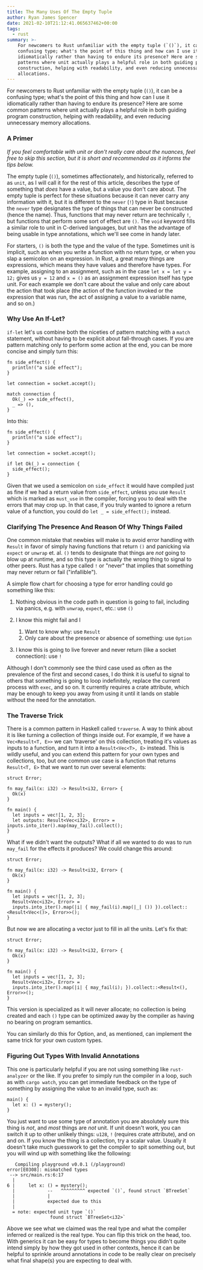 ```yaml
---
title: The Many Uses Of The Empty Tuple
author: Ryan James Spencer
date: 2021-02-10T21:12:41.065637462+00:00
tags:
  - rust
summary: >-
    For newcomers to Rust unfamiliar with the empty tuple (`()`), it can be a
    confusing type; what's the point of this thing and how can I use it
    idiomatically rather than having to endure its presence? Here are some common
    patterns where unit actually plays a helpful role in both guiding program
    construction, helping with readability, and even reducing unnecessary memory
    allocations.
---
```


For newcomers to Rust unfamiliar with the empty tuple (`()`), it can be a
confusing type; what's the point of this thing and how can I use it
idiomatically rather than having to endure its presence? Here are some common
patterns where unit actually plays a helpful role in both guiding program
construction, helping with readability, and even reducing unnecessary memory
allocations.

### A Primer

_If you feel comfortable with unit or don't really care about the nuances, feel
free to skip this section, but it is short and recommended as it informs the
tips below._

The empty tuple (`()`), sometimes affectionately, and historically, referred to
as `unit`, as I will call it for the rest of this article, describes the type of
something that _does_ have a value, but a value you don't care about. The empty
tuple is perfect for these situations because it can never carry any information
with it, but it is different to the `never` (`!`) type in Rust because the
`never` type designates the type of things that can never be constructed (hence
the name). Thus, functions that may never return are technically `!`, but
functions that perform some sort of effect are `()`. The `void` keyword fills a
similar role to unit in C-derived languages, but unit has the advantage of being
usable in type annotations, which we'll see come in handy later.

For starters, `()` is both the type and the value of the type. Sometimes unit is
implicit, such as when you write a function with no return type, or when you
slap a semicolon on an expression. In Rust, a great many things are expressions,
which means they have values and therefore have types. For example, assigning to
an assignment, such as in the case `let x = let y = 12;` gives us `y = 12` and
`x = ()` as an assignment expression itself has type unit. For each example we
don't care about the value and only care about the action that took place (the
action of the function invoked or the expression that was run, the act of
assigning a value to a variable name, and so on.)

### Why Use An If-Let?

`if-let` let's us combine both the niceties of pattern matching with a `match`
statement, without having to be explicit about fall-through cases. If you are
pattern matching only to perform some action at the end, you can be more concise
and simply turn this:

```
fn side_effect() {
  println!("a side effect");
}

let connection = socket.accept();

match connection {
  Ok(_) => side_effect(),
  _ => (),
}
```

Into this:

```
fn side_effect() {
  println!("a side effect");
}

let connection = socket.accept();

if let Ok(_) = connection {
  side_effect();
}
```

Given that we used a semicolon on `side_effect` it would have compiled just as
fine if we had a return value from `side_effect`, unless you use `Result` which
is marked as `must_use` in the compiler, forcing you to deal with the errors
that may crop up. In that case, if you truly wanted to ignore a return value of
a function, you could do `let _ = side_effect();` instead.

### Clarifying The Presence And Reason Of Why Things Failed

One common mistake that newbies will make is to avoid error handling with
`Result` in favor of simply having functions that return `()` and panicking via
`expect` or `unwrap` et. al. `()` tends to designate that things are _not_ going
to blow up at runtime, and so this type is actually the wrong thing to signal to
other peers. Rust has a type called `!` or "never" that implies that something
may never return or fail ("infallible").

A simple flow chart for choosing a type for error handling could go something
like this:

1. Nothing obvious in the code path in question is going to fail, including via
   panics, e.g. with `unwrap`, `expect`, etc.: use `()`

2. I know this might fail and I
   1. Want to know why: use `Result`
   2. Only care about the presence or absence of something: use `Option`

3. I know this is going to live forever and never return (like a socket
   connection): use `!`

Although I don't commonly see the third case used as often as the prevalence of
the first and second cases, I do think it is useful to signal to others that
something is going to loop indefinitely, replace the current process with
`exec`, and so on. It currently requires a crate attribute, which may be enough
to keep you away from using it until it lands on stable without the need for the
annotation.

### The Traverse Trick

There is a common pattern in Haskell called `traverse`. A way to think about it
is like turning a collection of things inside out. For example, if we have a
`Vec<Result<T, E>>` we can 'traverse' on this collection, treating it's values
as inputs to a function, and turn it into a `Result<Vec<T>, E>` instead. This is
wildly useful, and you can extend this pattern for your own types and
collections, too, but one common use case is a function that returns `Result<T,
E>` that we want to run over several elements:

```
struct Error;

fn may_fail(x: i32) -> Result<i32, Error> {
  Ok(x)
}

fn main() {
  let inputs = vec![1, 2, 3];
  let outputs: Result<Vec<i32>, Error> = inputs.into_iter().map(may_fail).collect();
}
```

What if we didn't want the outputs? What if all we wanted to do was to run
`may_fail` for the effects it produces? We could change this around:

```
struct Error;

fn may_fail(x: i32) -> Result<i32, Error> {
  Ok(x)
}

fn main() {
  let inputs = vec![1, 2, 3];
  Result<Vec<i32>, Error> =
  inputs.into_iter().map(|i| { may_fail(i).map(|_| ()) }).collect::<Result<Vec<()>, Error>>();
}
```

But now we are allocating a vector just to fill in all the units. Let's fix
that:

```
struct Error;

fn may_fail(x: i32) -> Result<i32, Error> {
  Ok(x)
}

fn main() {
  let inputs = vec![1, 2, 3];
  Result<Vec<i32>, Error> =
  inputs.into_iter().map(|i| { may_fail(i); }).collect::<Result<(), Error>>();
}
```

This version is specialized as it will never allocate; no collection is being
created and each `()` type can be optimized away by the compiler as having no
bearing on program semantics.

You can similarly do this for Option, and, as mentioned, can implement the same
trick for your own custom types.

### Figuring Out Types With Invalid Annotations

This one is particularly helpful if you are not using something like
`rust-analyzer` or the like. If you prefer to simply run the compiler in a loop,
such as with `cargo watch`, you can get immediate feedback on the type of
something by assigning the value to an invalid type, such as:

```
main() {
  let x: () = mystery();
}
```

You just want to use some type of annotation you are absolutely sure this thing
is _not_, and _most_ things are _not_ unit. If unit doesn't work, you can switch
it up to other unlikely things: `u128`, `!` (requires crate attribute), and on
and on. If you know the thing is a collection, try a scalar value. Usually it
doesn't take much guesswork to get the compiler to spit something out, but you
will wind up with something like the following:

```
   Compiling playground v0.0.1 (/playground)
error[E0308]: mismatched types
 --> src/main.rs:6:17
  |
6 |     let x: () = mystery();
  |            --   ^^^^^^^^^ expected `()`, found struct `BTreeSet`
  |            |
  |            expected due to this
  |
  = note: expected unit type `()`
                found struct `BTreeSet<i32>`
```

Above we see what we claimed was the real type and what the compiler inferred or
realized is the real type. You can flip this trick on the head, too. With
generics it can be easy for types to become things you didn't quite intend
simply by how they got used in other contexts, hence it can be helpful to
sprinkle around annotations in code to be really clear on precisely what final
shape(s) you are expecting to deal with.
